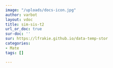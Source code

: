```yaml
---
image: "/uploads/docs-icon.jpg"
author: varbot
layout: vdoc
title: sim-sis-t2
url_or_doc: true
sur-doc: ''
sur: https://lfrakie.github.io/data-temp-stor
categories:
- Mate
tags: []

---
```

